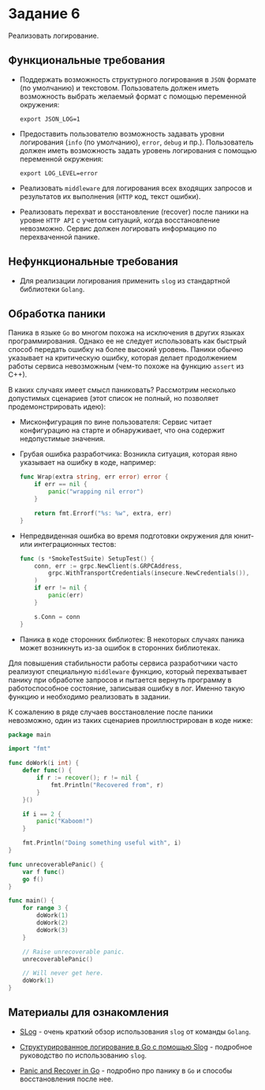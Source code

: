 # Задание 6

Реализовать логирование.

## Функциональные требования

- Поддержать возможность структурного логирования в `JSON` формате (по умолчанию)
  и текстовом. Пользователь должен иметь возможность выбрать желаемый формат с
  помощью переменной окружения:

  ```shell
  export JSON_LOG=1
  ```

- Предоставить пользователю возможность задавать уровни логирования
  (`info` (по умолчанию), `error`, `debug` и пр.). Пользователь должен иметь
  возможность задать уровень логирования с помощью переменной окружения:

  ```shell
  export LOG_LEVEL=error
  ```

- Реализовать `middleware` для логирования всех входящих запросов и результатов
  их выполнения (`HTTP` код, текст ошибки).

- Реализовать перехват и восстановление (recover) после паники на уровне
  `HTTP API` с учетом ситуаций, когда восстановление невозможно. Сервис должен
  логировать информацию по перехваченной панике.

## Нефункциональные требования

- Для реализации логирования применить `slog` из стандартной библиотеки `Golang`.

## Обработка паники

Паника в языке `Go` во многом похожа на исключения в других языках
программирования. Однако ее не следует использовать как быстрый способ передать
ошибку на более высокий уровень. Паники обычно указывает на критическую ошибку,
которая делает продолжением работы сервиса невозможным (чем-то похоже на функцию
`assert` из С++).

В каких случаях имеет смысл паниковать? Рассмотрим несколько допустимых
сценариев (этот список не полный, но позволяет продемонстрировать идею):

- Мисконфигурация по вине пользователя: Сервис читает конфигурацию на старте и
  обнаруживает, что она содержит недопустимые значения.

- Грубая ошибка разработчика: Возникла ситуация, которая явно указывает на ошибку
  в коде, например:

  ```go
  func Wrap(extra string, err error) error {
      if err == nil {
          panic("wrapping nil error")
      }

      return fmt.Errorf("%s: %w", extra, err)
  }
  ```

- Непредвиденная ошибка во время подготовки окружения для юнит- или
  интеграционных тестов:

  ```go
  func (s *SmokeTestSuite) SetupTest() {
      conn, err := grpc.NewClient(s.GRPCAddress,
          grpc.WithTransportCredentials(insecure.NewCredentials()),
      )
      if err != nil {
          panic(err)
      }

      s.Conn = conn
  }
  ```

- Паника в коде сторонних библиотек: В некоторых случаях паника может возникнуть
  из-за ошибок в сторонних библиотеках.

Для повышения стабильности работы сервиса разработчики часто реализуют
специальную `middleware` функцию, который перехватывает панику при обработке
запросов и пытается вернуть программу в работоспособное состояние, записывая
ошибку в лог. Именно такую функцию и необходимо реализовать в задании.

К сожалению в ряде случаев восстановление после паники невозможно, один из таких
сценариев проиллюстрирован в коде ниже:

```go
package main

import "fmt"

func doWork(i int) {
	defer func() {
	    if r := recover(); r != nil {
		    fmt.Println("Recovered from", r)
		}
	}()

	if i == 2 {
		panic("Kaboom!")
	}

	fmt.Println("Doing something useful with", i)
}

func unrecoverablePanic() {
	var f func()
	go f()
}

func main() {
	for range 3 {
		doWork(1)
		doWork(2)
		doWork(3)
	}

	// Raise unrecoverable panic.
	unrecoverablePanic()

	// Will never get here.
	doWork(1)
}

```

## Материалы для ознакомления

- [SLog](https://go.dev/blog/slog) - очень краткий обзор использования `slog`
  от команды `Golang`.

- [Структурированное логирование в Go с помощью Slog][ultimate-logging] -
  подробное руководство по использованию `slog`.

- [Panic and Recover in Go][panic-and-recover] - подробно про панику в `Go` и
  способы восстановления после нее.

[ultimate-logging]: https://habr.com/ru/companies/slurm/articles/798207/
[panic-and-recover]: https://golangbyexample.com/panic-and-recover-golang/
